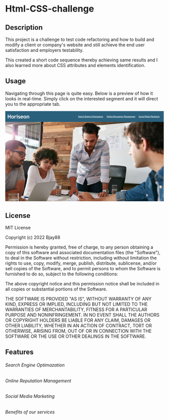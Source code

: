 # Html-CSS-challenge

## Description

This project is a challenge to test code refactoring and how to build and modify a client or company's website and still achieve the end user satisfaction and employers testability.

This created a short code sequence thereby achieving same results and I also learned more about CSS attributes and elements identification.

## Usage

Navigating through this page is quite easy.
Below is a preview of how it looks in real-time.
Simply click on the interested segment and it will direct you to the appropriate tab. 


![alt text](./Screenshot.png)

## License

MIT License

Copyright (c) 2022 Bjay88

Permission is hereby granted, free of charge, to any person obtaining a copy
of this software and associated documentation files (the "Software"), to deal
in the Software without restriction, including without limitation the rights
to use, copy, modify, merge, publish, distribute, sublicense, and/or sell
copies of the Software, and to permit persons to whom the Software is
furnished to do so, subject to the following conditions:

The above copyright notice and this permission notice shall be included in all
copies or substantial portions of the Software.

THE SOFTWARE IS PROVIDED "AS IS", WITHOUT WARRANTY OF ANY KIND, EXPRESS OR
IMPLIED, INCLUDING BUT NOT LIMITED TO THE WARRANTIES OF MERCHANTABILITY,
FITNESS FOR A PARTICULAR PURPOSE AND NONINFRINGEMENT. IN NO EVENT SHALL THE
AUTHORS OR COPYRIGHT HOLDERS BE LIABLE FOR ANY CLAIM, DAMAGES OR OTHER
LIABILITY, WHETHER IN AN ACTION OF CONTRACT, TORT OR OTHERWISE, ARISING FROM,
OUT OF OR IN CONNECTION WITH THE SOFTWARE OR THE USE OR OTHER DEALINGS IN THE
SOFTWARE.


## Features

###### Search Engine Optimazation
###### Online Reputation Management
###### Social Media Marketing
###### Benefits of our services


